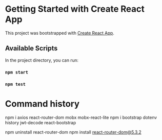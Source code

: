 # Getting Started with Create React App

This project was bootstrapped with [Create React App](https://github.com/facebook/create-react-app).

## Available Scripts

In the project directory, you can run:

### `npm start`

### `npm test`

# Command history
npm i axios react-router-dom mobx mobx-react-lite
npm i bootstrap dotenv history jwt-decode react-bootstrap

npm uninstall react-router-dom
npm install react-router-dom@5.3.2
